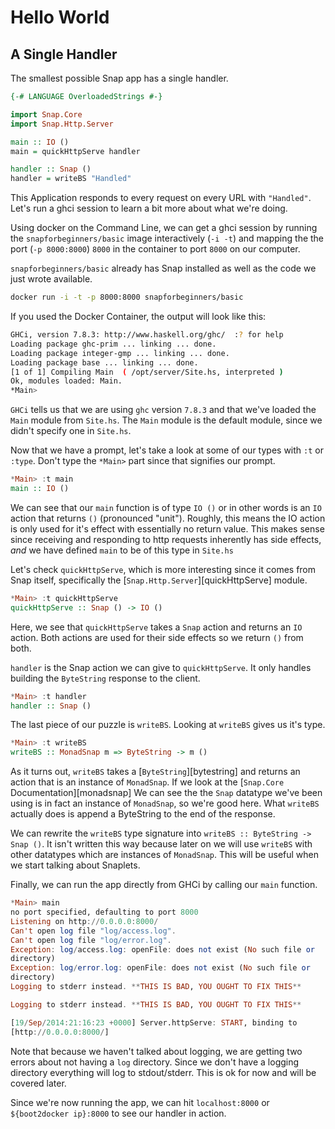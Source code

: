 
# Hello World

## A Single Handler

The smallest possible Snap app has a single handler.

```Haskell
{-# LANGUAGE OverloadedStrings #-}

import Snap.Core
import Snap.Http.Server

main :: IO ()
main = quickHttpServe handler

handler :: Snap ()
handler = writeBS "Handled"
```

This Application responds to every request on every URL with
`"Handled"`. Let's run a ghci session to learn a bit more about what
we're doing.

Using docker on the Command Line, we can get a ghci session by running
the `snapforbeginners/basic` image interactively (`-i -t`) and mapping
the the port (`-p 8000:8000`) `8000` in the container to port `8000`
on our computer.

`snapforbeginners/basic` already has Snap installed as well as the
code we just wrote available.

```bash
docker run -i -t -p 8000:8000 snapforbeginners/basic
```

If you used the Docker Container, the output will look like this:

```bash
GHCi, version 7.8.3: http://www.haskell.org/ghc/  :? for help
Loading package ghc-prim ... linking ... done.
Loading package integer-gmp ... linking ... done.
Loading package base ... linking ... done.
[1 of 1] Compiling Main  ( /opt/server/Site.hs, interpreted )
Ok, modules loaded: Main.
*Main>
```

`GHCi` tells us that we are using `ghc` version `7.8.3` and that we've
loaded the `Main` module from `Site.hs`. The `Main` module is the
default module, since we didn't specify one in `Site.hs`.

Now that we have a prompt, let's take a look at some of our types with
`:t` or `:type`. Don't type the `*Main>` part since that signifies our
prompt.

```haskell
*Main> :t main
main :: IO ()
```

We can see that our `main` function is of type `IO ()` or in other
words is an `IO` action that returns `()` (pronounced
"unit"). Roughly, this means the IO action is only used for it's
effect with essentially no return value. This makes sense since
receiving and responding to http requests inherently has side effects,
*and* we have defined `main` to be of this type in `Site.hs`

Let's check `quickHttpServe`, which is more interesting since it comes
from Snap itself, specifically the [`Snap.Http.Server`][quickHttpServe] module.

```haskell
*Main> :t quickHttpServe
quickHttpServe :: Snap () -> IO ()
```

Here, we see that `quickHttpServe` takes a `Snap` action and returns
an `IO` action. Both actions are used for their side effects so we
return `()` from both.

`handler` is the Snap action we can give to `quickHttpServe`. It only
handles building the `ByteString` response to the client.

```haskell
*Main> :t handler
handler :: Snap ()
```

The last piece of our puzzle is `writeBS`. Looking at `writeBS` gives
us it's type.

```haskell
*Main> :t writeBS
writeBS :: MonadSnap m => ByteString -> m ()
```

As it turns out, `writeBS` takes a [`ByteString`][bytestring] and
returns an action that is an instance of `MonadSnap`. If we look at
the [`Snap.Core` Documentation][monadsnap] We can see the the `Snap`
datatype we've been using is in fact an instance of `MonadSnap`, so
we're good here. What `writeBS` actually does is append a ByteString
to the end of the response.

We can rewrite the `writeBS` type signature into `writeBS ::
ByteString -> Snap ()`. It isn't written this way because later on we
will use `writeBS` with other datatypes which are instances of
`MonadSnap`. This will be useful when we start talking about Snaplets.

Finally, we can run the app directly from GHCi by calling our `main`
function.

```haskell
*Main> main
no port specified, defaulting to port 8000
Listening on http://0.0.0.0:8000/
Can't open log file "log/access.log".
Can't open log file "log/error.log".
Exception: log/access.log: openFile: does not exist (No such file or
directory)
Exception: log/error.log: openFile: does not exist (No such file or
directory)
Logging to stderr instead. **THIS IS BAD, YOU OUGHT TO FIX THIS**

Logging to stderr instead. **THIS IS BAD, YOU OUGHT TO FIX THIS**

[19/Sep/2014:21:16:23 +0000] Server.httpServe: START, binding to
[http://0.0.0.0:8000/]
```

Note that because we haven't talked about logging, we are getting two
errors about not having a `log` directory. Since we don't have a
logging directory everything will log to stdout/stderr. This is ok for
now and will be covered later.

Since we're now running the app, we can hit `localhost:8000` or
`${boot2docker ip}:8000` to see our handler in action.


